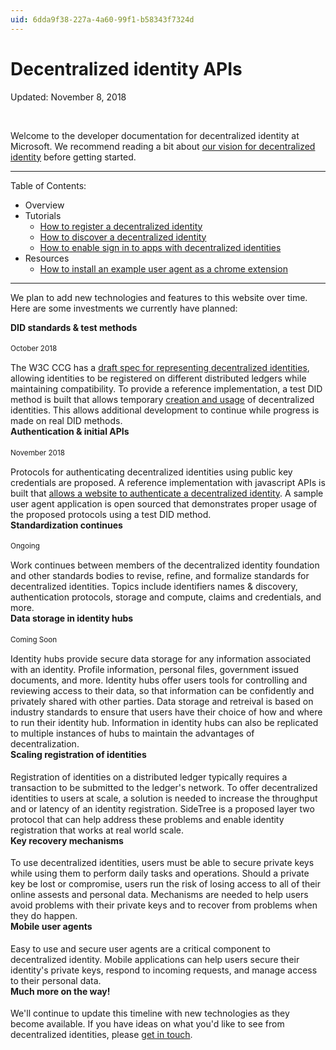 ```yaml
---
uid: 6dda9f38-227a-4a60-99f1-b58343f7324d
---
```


<style>
.timeline {
  list-style: none;
  padding: 20px 0 20px;
  position: relative;
  margin-top: 25px;
}
.start-text {
    font-size: 15px;
    color: black;
}
.timeline:before {
  top: 0;
  bottom: 0;
  position: absolute;
  content: " ";
  width: 3px;
  background-color: #eeeeee;
  left: 50%;
  margin-left: -1.5px;
}
.timeline > li {
  margin-bottom: 20px;
  position: relative;
}
.timeline > li:before,
.timeline > li:after {
  content: " ";
  display: table;
}
.timeline > li:after {
  clear: both;
}
.timeline > li:before,
.timeline > li:after {
  content: " ";
  display: table;
}
.timeline > li:after {
  clear: both;
}
.timeline > li > .timeline-panel {
  width: 46%;
  float: left;
  border: 1px solid #d4d4d4;
  border-radius: 2px;
  padding: 20px;
  position: relative;
  top: 23px;
}
.timeline > li > .timeline-panel:before {
  position: absolute;
  top: 26px;
  right: -15px;
  display: inline-block;
  border-top: 15px solid transparent;
  border-left: 15px solid #ccc;
  border-right: 0 solid #ccc;
  border-bottom: 15px solid transparent;
  content: " ";
}
.timeline > li > .timeline-panel:after {
  position: absolute;
  top: 27px;
  right: -14px;
  display: inline-block;
  border-top: 14px solid transparent;
  border-left: 14px solid #fff;
  border-right: 0 solid #fff;
  border-bottom: 14px solid transparent;
  content: " ";
}
.timeline > li > .timeline-badge {
  color: #fff;
  width: 50px;
  height: 50px;
  line-height: 50px;
  font-size: 1.4em;
  text-align: center;
  position: absolute;
  top: 40px;
  left: 50%;
  margin-left: -25px;
  background-color: #999999;
  z-index: 100;
  border-top-right-radius: 50%;
  border-top-left-radius: 50%;
  border-bottom-right-radius: 50%;
  border-bottom-left-radius: 50%;
}
.timeline > li > .timeline-start {
  color: #fff;
  width: 80px;
  height: 80px;
  line-height: 80px;
  font-size: 1.4em;
  text-align: center;
  position: absolute;
  top: -40px;
  left: 50%;
  margin-left: -40px;
  margin-bottom: 40px;
  background-color: #e7e7e7;
  z-index: 100;
  border-top-right-radius: 50%;
  border-top-left-radius: 50%;
  border-bottom-right-radius: 50%;
  border-bottom-left-radius: 50%;
}
.timeline > li.timeline-inverted > .timeline-panel {
  float: right;
}
.timeline > li.timeline-inverted > .timeline-panel:before {
  border-left-width: 0;
  border-right-width: 15px;
  left: -15px;
  right: auto;
}
.timeline > li.timeline-inverted > .timeline-panel:after {
  border-left-width: 0;
  border-right-width: 14px;
  left: -14px;
  right: auto;
}
.timeline-badge.primary {
  background-color: #2e6da4 !important;
}
.timeline-badge.success {
  background-color: #3f903f !important;
}
.timeline-badge.warning {
  background-color: #f0ad4e !important;
}
.timeline-badge.danger {
  background-color: #d9534f !important;
}
.timeline-badge.info {
  background-color: #5bc0de !important;
}
.timeline-title {
  margin-top: 0;
  color: inherit;
  border: none;
}
.timeline-body > p,
.timeline-body > ul {
  margin-bottom: 0;
  text-align: left;
  margin-top: 15px;
}
.timeline-body > p + p {
  margin-top: 5px;

}
</style>

Decentralized identity APIs
======================

Updated: November 8, 2018

<br />

Welcome to the developer documentation for decentralized identity at Microsoft. We recommend reading a bit about [our vision for decentralized identity](https://query.prod.cms.rt.microsoft.com/cms/api/am/binary/RE2DjfY) before getting started. 

<hr />

Table of Contents:

- Overview
- Tutorials
    - [How to register a decentralized identity](xref:4d54b401-1bb0-4470-9d43-c2cb2cde1184)
    - [How to discover a decentralized identity](xref:3bf346d0-264d-4fcc-a912-154366620acf)
    - [How to enable sign in to apps with decentralized identities](xref:b8c39fd6-5021-4593-a11d-7d5867e446e5)
- Resources
    - [How to install an example user agent as a chrome extension](xref:a6b91f7e-4dac-4d20-9b1e-52d423e86feb)

<hr />

We plan to add new technologies and features to this website over time. Here are some investments we currently have planned:

<div>
    <div class="timeline-badge light"><i class="glyphicon glyphicon-asterisk"></i></div>
    <div class="timeline-panel">
    <div class="timeline-heading">
        <h4 class="timeline-title">DID standards & test methods</h4>
        <p><small class="text-muted">October 2018</small></p>
    </div>
    <div class="timeline-body">
        <p>The W3C CCG has a <a href="https://w3c-ccg.github.io/did-spec/">draft spec for representing decentralized identities</a>, allowing identities to be registered on different distributed ledgers while maintaining compatibility. To provide a reference implementation, a test DID method is built that allows temporary <a href="/docs/registration.html">creation and usage</a> of decentralized identities. This allows additional development to continue while progress is made on real DID methods.</p>
    </div>
    </div>
</div>
<div class="timeline-inverted">
    <div class="timeline-badge light"><i class="glyphicon glyphicon-qrcode"></i></div>
    <div class="timeline-panel">
    <div class="timeline-heading">
        <h4 class="timeline-title">Authentication & initial APIs</h4>
        <p><small class="text-muted">November 2018</small></p>
    </div>
    <div class="timeline-body">
        <p>Protocols for authenticating decentralized identities using public key credentials are proposed. A reference implementation with javascript APIs is built that <a href="/docs/sign-in-web.html">allows a website to authenticate a decentralized identity</a>. A sample user agent application is open sourced that demonstrates proper usage of the proposed protocols using a test DID method.</p>
    </div>
    </div>
</div>
<div>
    <div class="timeline-badge light"><i class="glyphicon glyphicon-file"></i></div>
    <div class="timeline-panel">
    <div class="timeline-heading">
            <h4 class="timeline-title">Standardization continues</h4>
            <p><small class="text-muted">Ongoing</small></p>
        </div>
        <div class="timeline-body">
            <p>Work continues between members of the decentralized identity foundation and other standards bodies to revise, refine, and formalize standards for decentralized identities. Topics include identifiers names & discovery, authentication protocols, storage and compute, claims and credentials, and more.</p>
        </div>
        </div>
</div>
<div class="timeline-inverted">
    <div class="timeline-badge light"><i class="glyphicon glyphicon-cloud-upload"></i></div>
    <div class="timeline-panel">
    <div class="timeline-heading">
        <h4 class="timeline-title">Data storage in identity hubs</h4>
        <p><small class="text-muted">Coming Soon</small></p>
    </div>
    <div class="timeline-body">
        <p>Identity hubs provide secure data storage for any information associated with an identity. Profile information, personal files, government issued documents, and more. Identity hubs offer users tools for controlling and reviewing access to their data, so that information can be confidently and privately shared with other parties. Data storage and retreival is based on industry standards to ensure that users have their choice of how and where to run their identity hub. Information in identity hubs can also be replicated to multiple instances of hubs to maintain the advantages of decentralization.</p>
    </div>
    </div>
</div>
<div>
    <div class="timeline-badge light"><i class="glyphicon glyphicon-tree-conifer"></i></div>
    <div class="timeline-panel">
    <div class="timeline-heading">
        <h4 class="timeline-title">Scaling registration of identities</h4>
    </div>
    <div class="timeline-body">
        <p>Registration of identities on a distributed ledger typically requires a transaction to be submitted to the ledger's network. To offer decentralized identities to users at scale, a solution is needed to increase the throughput and or latency of an identity registration. SideTree is a proposed layer two protocol that can help address these problems and enable identity registration that works at real world scale.</p>
    </div>
    </div>
</div>
<div class="timeline-inverted">
    <div class="timeline-badge light"><i class="glyphicon glyphicon-retweet"></i></div>
    <div class="timeline-panel">
    <div class="timeline-heading">
        <h4 class="timeline-title">Key recovery mechanisms</h4>
    </div>
    <div class="timeline-body">
        <p>To use decentralized identities, users must be able to secure private keys while using them to perform daily tasks and operations. Should a private key be lost or compromise, users run the risk of losing access to all of their online assests and personal data. Mechanisms are needed to help users avoid problems with their private keys and to recover from problems when they do happen.</p>
    </div>
    </div>
</div>
<div>
    <div class="timeline-badge light"><i class="glyphicon glyphicon-phone"></i></div>
    <div class="timeline-panel">
    <div class="timeline-heading">
        <h4 class="timeline-title">Mobile user agents</h4>
    </div>
    <div class="timeline-body">
        <p>Easy to use and secure user agents are a critical component to decentralized identity. Mobile applications can help users secure their identity's private keys, respond to incoming requests, and manage access to their personal data.</p>
    </div>
    </div>
</div>
<div class="timeline-inverted">
    <div class="timeline-badge light"><i class="glyphicon glyphicon-option-horizontal"></i></div>
    <div class="timeline-panel">
    <div class="timeline-heading">
        <h4 class="timeline-title">Much more on the way!</h4>
    </div>
    <div class="timeline-body">
        <p>We'll continue to update this timeline with new technologies as they become available. If you have ideas on what you'd like to see from decentralized identities, please <a href="/">get in touch</a>.</p>
    </div>
    </div>
</div>


